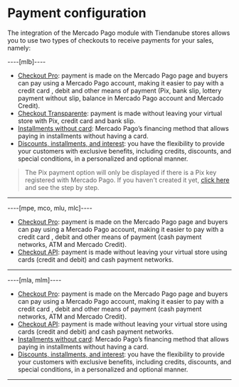 # Payment configuration

The integration of the Mercado Pago module with Tiendanube stores allows you to use two types of checkouts to receive payments for your sales, namely:

----[mlb]----
* [Checkout Pro](/developers/en/docs/nuvemshop/payment-configuration/checkout-pro): payment is made on the Mercado Pago page and buyers can pay using a Mercado Pago account, making it easier to pay with a credit card , debit and other means of payment (Pix, bank slip, lottery payment without slip, balance in Mercado Pago account and Mercado Credit).
* [Checkout Transparente](/developers/en/docs/nuvemshop/payment-configuration/checkout-api): payment is made without leaving your virtual store with Pix, credit card and bank slip.
* [Installments without card](/developers/en/docs/nuvemshop/payment-configuration/mercado-credito): Mercado Pago’s financing method that allows paying in installments without having a card.
* [Discounts, installments, and interest](/developers/en/docs/nuvemshop/payment-configuration/discounts-and-installment-payments): you have the flexibility to provide your customers with exclusive benefits, including credits, discounts, and special conditions, in a personalized and optional manner.

> The Pix payment option will only be displayed if there is a Pix key registered with Mercado Pago. If you haven't created it yet, [click here](https://www.youtube.com/watch?v=60tApKYVnkA) and see the step by step.

------------
----[mpe, mco, mlu, mlc]----
* [Checkout Pro](/developers/en/docs/nuvemshop/payment-configuration/checkout-pro): payment is made on the Mercado Pago page and buyers can pay using a Mercado Pago account, making it easier to pay with a credit card , debit and other means of payment (cash payment networks, ATM and Mercado Credit).
* [Checkout API](/developers/en/docs/nuvemshop/payment-configuration/checkout-api): payment is made without leaving your virtual store using cards (credit and debit) and cash payment networks.

------------
----[mla, mlm]----
* [Checkout Pro](/developers/en/docs/nuvemshop/payment-configuration/checkout-pro): payment is made on the Mercado Pago page and buyers can pay using a Mercado Pago account, making it easier to pay with a credit card , debit and other means of payment (cash payment networks, ATM and Mercado Credit).
* [Checkout API](/developers/en/docs/nuvemshop/payment-configuration/checkout-api): payment is made without leaving your virtual store using cards (credit and debit) and cash payment networks.
* [Installments without card](/developers/en/docs/nuvemshop/payments-configuration/mercado-credito): Mercado Pago’s financing method that allows paying in installments without having a card.
* [Discounts, installments, and interest](/developers/en/docs/nuvemshop/payments-configuration/discounts-and-installment-payments): you have the flexibility to provide your customers with exclusive benefits, including credits, discounts, and special conditions, in a personalized and optional manner.

------------